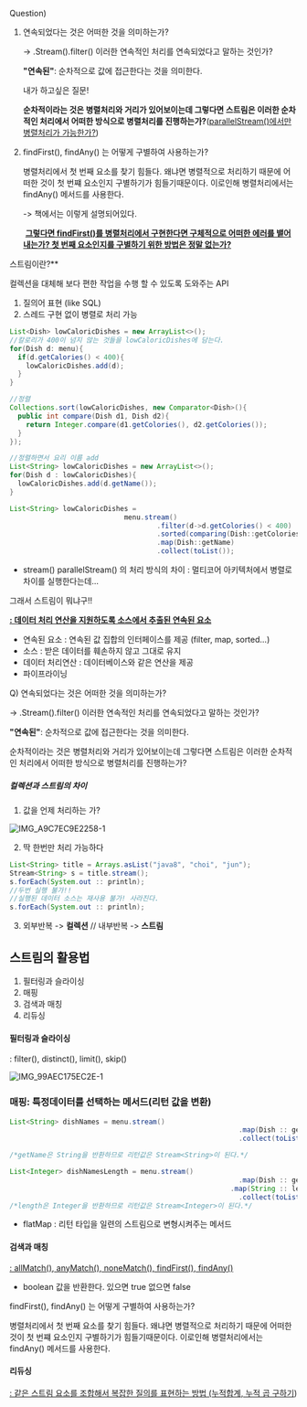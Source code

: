 Question)

1. 연속되었다는 것은 어떠한 것을 의미하는가?

   -> .Stream().filter() 이러한 연속적인 처리를 연속되었다고 말하는 것인가?

   

   **"연속된"**: 순차적으로 값에 접근한다는 것을 의미한다.

   내가 하고싶은 질문!

   **순차적이라는 것은 병렬처리와 거리가 있어보이는데 그렇다면 스트림은 이러한 순차적인 처리에서 어떠한 방식으로 병렬처리를 진행하는가?**(<u>parallelStream()에서만 병렬처리가 가능한가?</u>)

   

   

2. findFirst(), findAny() 는 어떻게 구별하여 사용하는가?

   병렬처리에서 첫 번째 요소를 찾기 힘들다. 왜냐면 병렬적으로 처리하기 때문에 어떠한 것이 첫 번쨰 요소인지 구별하기가 힘들기때문이다. 이로인해 병렬처리에서는 findAny() 메서드를 사용한다. 

   -> 책에서는 이렇게 설명되어있다.

   ​    <u>**그렇다면 findFirst()를 병렬처리에서 구현한다면 구체적으로 어떠한 에러를 뱉어내는가? 첫 번째 요소인지를 구별하기 위한 방법은 정말 없는가?**</u>





스트림이란?**

컬렉션을 대체해 보다 편한 작업을 수행 할 수 있도록 도와주는 API

1. 질의어 표현 (like SQL)
2. 스레드 구현 없이 병렬로 처리 가능



~~~java
List<Dish> lowCaloricDishes = new ArrayList<>();
//칼로리가 400이 넘지 않는 것들을 lowCaloricDishes에 담는다.
for(Dish d: menu){
  if(d.getCalories() < 400){
    lowCaloricDishes.add(d);
  }
}

//정렬
Collections.sort(lowCaloricDishes, new Comparator<Dish>(){
  public int compare(Dish d1, Dish d2){
    return Integer.compare(d1.getColories(), d2.getColories());
  }
});

//정렬하면서 요리 이름 add
List<String> lowCaloricDishes = new ArrayList<>();
for(Dish d : lowCaloricDishes){
  lowCaloricDishes.add(d.getName());
}

~~~

~~~java
List<String> lowCaloricDishes = 
  							menu.stream()
  									.filter(d->d.getColories() < 400)
  									.sorted(comparing(Dish::getColories))
  									.map(Dish::getName)
  									.collect(toList());
~~~

* stream() parallelStream() 의 처리 방식의 차이 : 멀티코어 아키텍처에서 병렬로 차이를 실행한다는데...



그래서 스트림이 뭐냐구!!

<u>**: 데이터 처리 연산을 지원하도록 소스에서 추출된 연속된 요소**</u>

* 연속된 요소 : 연속된 값 집합의 인터페이스를 제공 (filter, map, sorted...)
* 소스 : 받은 데이터를 훼손하지 않고 그대로 유지
* 데이터 처리연산 : 데이터베이스와 같은 연산을 제공
* 파이프라이닝



Q) 연속되었다는 것은 어떠한 것을 의미하는가?

-> .Stream().filter() 이러한 연속적인 처리를 연속되었다고 말하는 것인가?



**"연속된"**: 순차적으로 값에 접근한다는 것을 의미한다.

순차적이라는 것은 병렬처리와 거리가 있어보이는데 그렇다면 스트림은 이러한 순차적인 처리에서 어떠한 방식으로 병렬처리를 진행하는가?



##### 컬렉션과 스트림의 차이

1.  값을 언제 처리하는 가?

![IMG_A9C7EC9E2258-1](https://user-images.githubusercontent.com/33277588/65871824-34c10d00-e3ba-11e9-813d-688f788e0282.jpeg)

2. 딱 한번만 처리 가능하다

~~~java
List<String> title = Arrays.asList("java8", "choi", "jun");
Stream<String> s = title.stream();
s.forEach(System.out :: println);
//두번 실행 불가!!
//실행된 데이터 소스는 재사용 불가! 사라진다.
s.forEach(System.out :: println);
~~~



3. 외부반복 -> **컬렉션** // 내부반복 -> **스트림**





## 스트림의 활용법

1. 필터링과 슬라이싱
2. 매핑
3. 검색과 매칭
4. 리듀싱





#### 필터링과 슬라이싱

: filter(), distinct(), limit(), skip()

![IMG_99AEC175EC2E-1](https://user-images.githubusercontent.com/33277588/65872709-283db400-e3bc-11e9-92c8-0ee4b44b2d89.jpeg)





### 매핑: 특정데이터를 선택하는 메서드(리턴 값을 변환)



~~~java
List<String> dishNames = menu.stream()
  														.map(Dish :: getName)
  														.collect(toList());

/*getName은 String을 반환하므로 리턴값은 Stream<String>이 된다.*/

List<Integer> dishNamesLength = menu.stream()
  														.map(Dish :: getName)
  													  .map(String :: length)
  														.collect(toList());
/*length은 Integer을 반환하므로 리턴값은 Stream<Integer>이 된다.*/
~~~



* flatMap : 리턴 타입을 일련의 스트림으로 변형시켜주는 메서드



#### 검색과 매칭

<u>: allMatch(), anyMatch(), noneMatch(), findFirst(), findAny()</u>

* boolean 값을 반환한다. 있으면 true 없으면 false



 findFirst(), findAny() 는 어떻게 구별하여 사용하는가?

병렬처리에서 첫 번째 요소를 찾기 힘들다. 왜냐면 병렬적으로 처리하기 때문에 어떠한 것이 첫 번쨰 요소인지 구별하기가 힘들기때문이다. 이로인해 병렬처리에서는 findAny() 메서드를 사용한다. 



#### 리듀싱

<u>: 같은 스트림 요소를 조합해서 복잡한 질의를 표현하는 방법 (누적합계, 누적 곱 구하기</u>) 